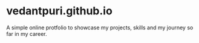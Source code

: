 # vedantpuri.github.io
A simple online protfolio to showcase my projects, skills and my journey so far in my career.


